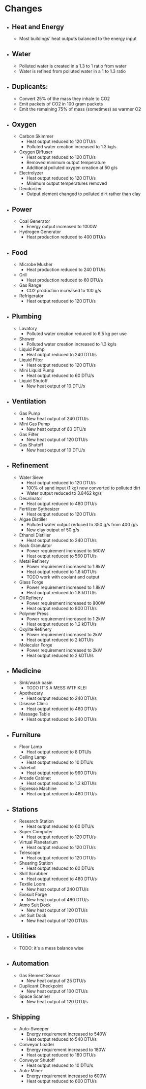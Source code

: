 ﻿# Changes

* ## Heat and Energy
    * Most buildings' heat outputs balanced to the energy input

* ## Water
    * Polluted water is created in a 1.3 to 1 ratio from water
    * Water is refined from polluted water in a 1 to 1.3 ratio

* ## Duplicants:
    * Convert 25% of the mass they inhale to CO2
    * Emit packets of CO2 in 100 gram packets
    * Emit the remaining 75% of mass (sometimes) as warmer O2

* ## Oxygen
    * Carbon Skimmer
        * Heat output reduced to 120 DTU/s
        * Polluted water creation increased to 1.3 kg/s
    * Oxygen Diffuser
        * Heat output reduced to 120 DTU/s
        * Removed minimum output temperature
        * Additional polluted oxygen creation at 50 g/s
    * Electrolyzer
	    * Heat output reduced to 120 DTU/s
		* Minimum output temperatures removed
    * Deodorizer
	    * Output element changed to polluted dirt rather than clay

* ## Power
    * Coal Generator
	    * Energy output increased to 1000W
    * Hydrogen Generator
        * Heat production reduced to 400 DTU/s

* ## Food
    * Microbe Musher
        * Heat production reduced to 240 DTU/s
    * Grill
        * Heat production reduced to 60 DTU/s
    * Gas Range
        * CO2 production increased to 100 g/s
    * Refrigerator
        * Heat output reduced to 120 DTU/s

* ## Plumbing
    * Lavatory
        * Polluted water creation reduced to 6.5 kg per use
    * Shower
        * Polluted water creation increased to 1.3 kg/s
	* Liquid Pump
	    * Heat output reduced to 240 DTU/s
    * Liquid Filter
	    * Heat output reduced to 120 DTU/s
	* Mini Liquid Pump
	    * Heat output reduced to 60 DTU/s
	* Liquid Shutoff
	    * New heat output of 10 DTU/s

* ## Ventilation
    * Gas Pump
	    * New heat output of 240 DTU/s
	* Mini Gas Pump
	    * New heat output of 60 DTU/s
	* Gas Filter
	    * New heat output of 120 DTU/s
	* Gas Shutoff
	    * New heat output of 10 DTU/s

* ## Refinement
    * Water Sieve
        * Heat output reduced to 120 DTU/s
        * 100% of sand input (1 kg) now converted to polluted dirt
        * Water output reduced to 3.8462 kg/s
	* Desalinator
	    *  Heat output reduced to 480 DTU/s
	* Fertilizer Sythesizer
	    * Heat output reduced to 120 DTU/s
	* Algae Distiller
        * Polluted water output reduced to 350 g/s from 400 g/s
        * New clay output of 50 g/s
	* Ethanol Distiller
		* Heat output reduced to 240 DTU/s
	* Rock Granulator
	    * Power requirement increased to 560W
		* Heat output reduced to 560 DTU/s
	* Metal Refinery
	    * Power requirement increased to 1.8kW
		* Heat output reduced to 1.8 kDTU/s
		* TODO work with coolant and output
	* Glass Forge
	    * Power requirement increased to 1.8kW
		* Heat output reduced to 1.8 kDTU/s
	* Oil Refinery
	    * Power requirement increased to 800W
		* Heat output reduced to 800 DTU/s
	* Polymer Press
	    * Power requirement increased to 1.2kW
		* Heat output reduced to 1.2 kDTU/s
	* Oxylite Refinery
	    * Power requirement increased to 2kW
		* Heat output reduced to 2 kDTU/s
	* Molecular Forge
	    * Power requirement increased to 2kW
		* Heat output reduced to 2 kDTU/s

* ## Medicine
    * Sink/wash basin
	    * TODO IT'S A MESS WTF KLEI
    * Apothecary
	    * Heat output reduced to 240 DTU/s
	* Disease Clinic
	    * Heat output reduced to 480 DTU/s
	* Massage Table
	    * Heat output reduced to 240 DTU/s

* ## Furniture
    * Floor Lamp
	    * Heat output reduced to 8 DTU/s
	* Ceiling Lamp
	    * Heat output reduced to 10 DTU/s
	* Jukebot
	    * Heat output reduced to 960 DTU/s
	* Arcade Cabinet
	    * Heat output reduced to 1.2 kDTU/s
	* Espresso Machine
	    * Heat output reduced to 480 DTU/s

* ## Stations
    * Research Station
	    * Heat output reduced to 60 DTU/s
	* Super Computer
	    * Heat output reduced to 120 DTU/s
	* Virtual Planetarium
	    * Heat output reduced to 120 DTU/s
	* Telescope
	    * Heat output reduced to 120 DTU/s
	* Shearing Station
	    * Heat output reduced to 60 DTU/s
	* Skill Scrubber
	    * Heat output reduced to 480 DTU/s
	* Textile Loom
	    * New heat output of 240 DTU/s
	* Exosuit Forge
        * New heat output of 480 DTU/s
	* Atmo Suit Dock
	    * New heat output of 120 DTU/s
	* Jet Suit Dock
	    * New heat output of 120 DTU/s

* ## Utilities
    * TODO: it's a mess balance wise

* ## Automation
    * Gas Element Sensor
	    * New heat output of 25 DTU/s
	* Duplicant Checkpoint
	    * New heat output of 100 DTU/s
	* Space Scanner
	    * New heat output of 120 DTU/s

* ## Shipping
    * Auto-Sweeper
	    * Energy requirement increased to 540W
		* Heat output reduced to 540 DTU/s
	* Conveyor Loader
	    * Energy requirement increased to 180W
		* Heat output reduced to 180 DTU/s
	* Conveyor Shutoff
	    * Heat output reduced to 10 DTU/s
	* Auto-Miner
	    * Energy requirement increased to 600W
		* Heat output reduced to 600 DTU/s
